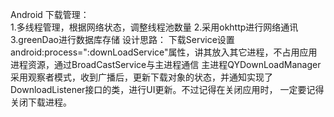 Android 下载管理：                        
      1.多线程管理，根据网络状态，调整线程池数量
      2.采用okhttp进行网络通讯
      3.greenDao进行数据库存储
设计思路：
      下载Service设置android:process=":downLoadService"属性，讲其放入其它进程，不占用应用进程资源，通过BroadCastService与主进程通信
主进程QYDownLoadManager采用观察者模式，收到广播后，更新下载对象的状态，并通知实现了DownloadListener接口的类，进行UI更新。不过记得在关闭应用时，
一定要记得关闭下载进程。
